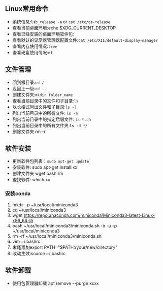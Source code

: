 
## Linux常用命令

- 系统信息:`lsb_release -a` or `cat /etc/os-release`
- 查看当前桌面环境:echo $XDG_CURRENT_DESKTOP
- 查看已经安装的桌面环境软件包:
- 查看默认的显示器管理器配置文件:`cat /etc/X11/default-display-manager`
- 查看内存使用情况:`free`
- 查看硬盘使用情况:`df`
## 文件管理

- 回到根目录:`cd /`
- 返回上一级:`cd ..`
- 创建文件夹:`mkdir folder_name`
- 查看当前目录中的文件和子目录:`ls`
- 以长格式列出文件和子目录:`ls -l`
- 列出当前目录中的所有文件: `ls -a`
- 列出当前目录中的指定后缀文件: `ls *.sh`
- 列出当前目录中的所有文件夹:`ls -d */`
- 删除文件夹 rm -r

## 软件安装

- 更新软件包列表：`sudo apt-get update`
- 安装软件: sudo apt-get install xx
- 创建文件夹 wget bash rm 
- 查找软件: which xx
### 安装conda
1. mkdir -p ~/usr/local/miniconda3
2. cd ~/usr/local/miniconda3
3. wget https://repo.anaconda.com/miniconda/Miniconda3-latest-Linux-x86_64.sh 
4. bash ~/usr/local/miniconda3/miniconda.sh -b -u -p ~/usr/local/miniconda3
5. rm -rf ~/usr/local/miniconda3/miniconda.sh
6. vim ~/.bashrc
7. 末尾添加export PATH="$PATH:/your/new/directory"
8. 改动生效:source ~/.bashrc

## 软件卸载
- 使用包管理器卸载 apt remove --purge xxxx